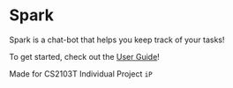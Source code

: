 # Spark
Spark is a chat-bot that helps you keep track of your tasks!

To get started, check out the [User Guide](http://jamesyeap.com/ip/)!

Made for CS2103T Individual Project `iP`
